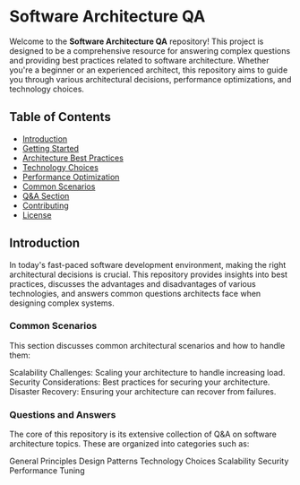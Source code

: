 # Software Architecture QA

Welcome to the **Software Architecture QA** repository! This project is designed to be a comprehensive resource for answering complex questions and providing best practices related to software architecture. Whether you're a beginner or an experienced architect, this repository aims to guide you through various architectural decisions, performance optimizations, and technology choices.

## Table of Contents

- [Introduction](#introduction)
- [Getting Started](#getting-started)
- [Architecture Best Practices](#architecture-best-practices)
- [Technology Choices](#technology-choices)
- [Performance Optimization](#performance-optimization)
- [Common Scenarios](#common-scenarios)
- [Q&A Section](#qa-section)
- [Contributing](#contributing)
- [License](#license)

## Introduction

In today's fast-paced software development environment, making the right architectural decisions is crucial. This repository provides insights into best practices, discusses the advantages and disadvantages of various technologies, and answers common questions architects face when designing complex systems.

### Common Scenarios

This section discusses common architectural scenarios and how to handle them:

Scalability Challenges: Scaling your architecture to handle increasing load.
Security Considerations: Best practices for securing your architecture.
Disaster Recovery: Ensuring your architecture can recover from failures.

### Questions and Answers

The core of this repository is its extensive collection of Q&A on software architecture topics. These are organized into categories such as:

General Principles
Design Patterns
Technology Choices
Scalability
Security
Performance Tuning